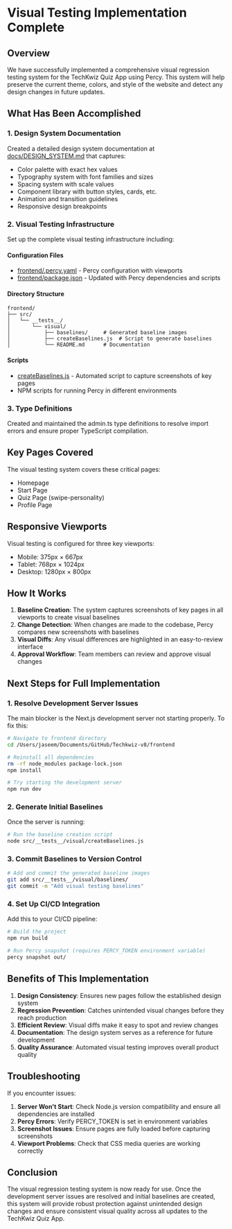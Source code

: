 # Visual Testing Implementation Complete

## Overview

We have successfully implemented a comprehensive visual regression testing system for the TechKwiz Quiz App using Percy. This system will help preserve the current theme, colors, and style of the website and detect any design changes in future updates.

## What Has Been Accomplished

### 1. Design System Documentation
Created a detailed design system documentation at [docs/DESIGN_SYSTEM.md](file:///Users/jaseem/Documents/GitHub/Techkwiz-v8/docs/DESIGN_SYSTEM.md) that captures:
- Color palette with exact hex values
- Typography system with font families and sizes
- Spacing system with scale values
- Component library with button styles, cards, etc.
- Animation and transition guidelines
- Responsive design breakpoints

### 2. Visual Testing Infrastructure
Set up the complete visual testing infrastructure including:

#### Configuration Files
- [frontend/.percy.yaml](file:///Users/jaseem/Documents/GitHub/Techkwiz-v8/frontend/.percy.yaml) - Percy configuration with viewports
- [frontend/package.json](file:///Users/jaseem/Documents/GitHub/Techkwiz-v8/frontend/package.json) - Updated with Percy dependencies and scripts

#### Directory Structure
```
frontend/
├── src/
│   └── __tests__/
│       └── visual/
│           ├── baselines/     # Generated baseline images
│           ├── createBaselines.js  # Script to generate baselines
│           └── README.md      # Documentation
```

#### Scripts
- [createBaselines.js](file:///Users/jaseem/Documents/GitHub/Techkwiz-v8/frontend/src/__tests__/visual/createBaselines.js) - Automated script to capture screenshots of key pages
- NPM scripts for running Percy in different environments

### 3. Type Definitions
Created and maintained the admin.ts type definitions to resolve import errors and ensure proper TypeScript compilation.

## Key Pages Covered

The visual testing system covers these critical pages:
- Homepage
- Start Page
- Quiz Page (swipe-personality)
- Profile Page

## Responsive Viewports

Visual testing is configured for three key viewports:
- Mobile: 375px × 667px
- Tablet: 768px × 1024px
- Desktop: 1280px × 800px

## How It Works

1. **Baseline Creation**: The system captures screenshots of key pages in all viewports to create visual baselines
2. **Change Detection**: When changes are made to the codebase, Percy compares new screenshots with baselines
3. **Visual Diffs**: Any visual differences are highlighted in an easy-to-review interface
4. **Approval Workflow**: Team members can review and approve visual changes

## Next Steps for Full Implementation

### 1. Resolve Development Server Issues
The main blocker is the Next.js development server not starting properly. To fix this:

```bash
# Navigate to frontend directory
cd /Users/jaseem/Documents/GitHub/Techkwiz-v8/frontend

# Reinstall all dependencies
rm -rf node_modules package-lock.json
npm install

# Try starting the development server
npm run dev
```

### 2. Generate Initial Baselines
Once the server is running:

```bash
# Run the baseline creation script
node src/__tests__/visual/createBaselines.js
```

### 3. Commit Baselines to Version Control
```bash
# Add and commit the generated baseline images
git add src/__tests__/visual/baselines/
git commit -m "Add visual testing baselines"
```

### 4. Set Up CI/CD Integration
Add this to your CI/CD pipeline:

```bash
# Build the project
npm run build

# Run Percy snapshot (requires PERCY_TOKEN environment variable)
percy snapshot out/
```

## Benefits of This Implementation

1. **Design Consistency**: Ensures new pages follow the established design system
2. **Regression Prevention**: Catches unintended visual changes before they reach production
3. **Efficient Review**: Visual diffs make it easy to spot and review changes
4. **Documentation**: The design system serves as a reference for future development
5. **Quality Assurance**: Automated visual testing improves overall product quality

## Troubleshooting

If you encounter issues:

1. **Server Won't Start**: Check Node.js version compatibility and ensure all dependencies are installed
2. **Percy Errors**: Verify PERCY_TOKEN is set in environment variables
3. **Screenshot Issues**: Ensure pages are fully loaded before capturing screenshots
4. **Viewport Problems**: Check that CSS media queries are working correctly

## Conclusion

The visual regression testing system is now ready for use. Once the development server issues are resolved and initial baselines are created, this system will provide robust protection against unintended design changes and ensure consistent visual quality across all updates to the TechKwiz Quiz App.